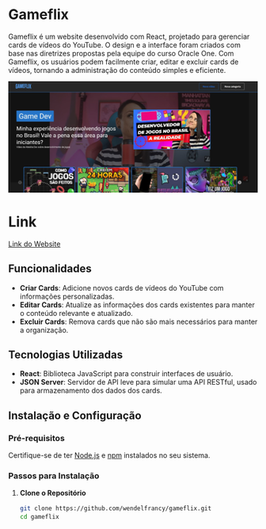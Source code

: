 # Gameflix

Gameflix é um website desenvolvido com React, projetado para gerenciar cards de vídeos do YouTube. O design e a interface foram criados com base nas diretrizes propostas pela equipe do curso Oracle One. Com Gameflix, os usuários podem facilmente criar, editar e excluir cards de vídeos, tornando a administração do conteúdo simples e eficiente.

![Foto do Programa](public/fotofuncionando.jpg)

# Link

[Link do Website](https://gameflix-mocha.vercel.app)

## Funcionalidades

- **Criar Cards**: Adicione novos cards de vídeos do YouTube com informações personalizadas.
- **Editar Cards**: Atualize as informações dos cards existentes para manter o conteúdo relevante e atualizado.
- **Excluir Cards**: Remova cards que não são mais necessários para manter a organização.

## Tecnologias Utilizadas

- **React**: Biblioteca JavaScript para construir interfaces de usuário.
- **JSON Server**: Servidor de API leve para simular uma API RESTful, usado para armazenamento dos dados dos cards.

## Instalação e Configuração

### Pré-requisitos

Certifique-se de ter [Node.js](https://nodejs.org/) e [npm](https://www.npmjs.com/) instalados no seu sistema.

### Passos para Instalação

1. **Clone o Repositório**

   ```bash
   git clone https://github.com/wendelfrancy/gameflix.git
   cd gameflix